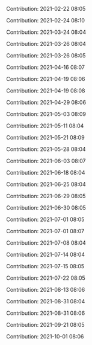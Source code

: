 Contribution: 2021-02-22 08:05

Contribution: 2021-02-24 08:10

Contribution: 2021-03-24 08:04

Contribution: 2021-03-26 08:04

Contribution: 2021-03-26 08:05

Contribution: 2021-04-16 08:07

Contribution: 2021-04-19 08:06

Contribution: 2021-04-19 08:08

Contribution: 2021-04-29 08:06

Contribution: 2021-05-03 08:09

Contribution: 2021-05-11 08:04

Contribution: 2021-05-21 08:09

Contribution: 2021-05-28 08:04

Contribution: 2021-06-03 08:07

Contribution: 2021-06-18 08:04

Contribution: 2021-06-25 08:04

Contribution: 2021-06-29 08:05

Contribution: 2021-06-30 08:05

Contribution: 2021-07-01 08:05

Contribution: 2021-07-01 08:07

Contribution: 2021-07-08 08:04

Contribution: 2021-07-14 08:04

Contribution: 2021-07-15 08:05

Contribution: 2021-07-22 08:05

Contribution: 2021-08-13 08:06

Contribution: 2021-08-31 08:04

Contribution: 2021-08-31 08:06

Contribution: 2021-09-21 08:05

Contribution: 2021-10-01 08:06

